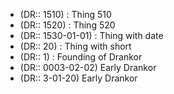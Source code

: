 * (DR:: 1510) : Thing 510
* (DR:: 1520) : Thing 520
* (DR:: 1530-01-01) : Thing with date
* (DR:: 20) : Thing with short
* (DR:: 1) : Founding of Drankor
* (DR:: 0003-02-02) Early Drankor
* (DR:: 3-01-20) Early Drankor